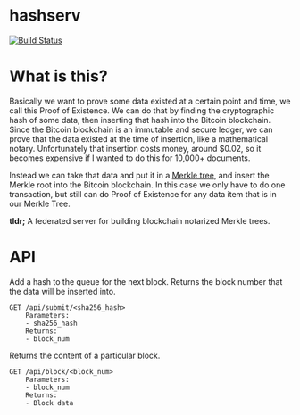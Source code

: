 # hashserv

[![Build Status](https://travis-ci.org/Storj/hashserv.svg?branch=master)](https://travis-ci.org/Storj/hashserv)

# What is this?

Basically we want to prove some data existed at a certain point and time, we call this Proof of Existence. We can do that by finding the cryptographic hash of some data, then inserting that hash into the Bitcoin blockchain. Since the Bitcoin blockchain is an immutable and secure ledger, we can prove that the data existed at the time of insertion, like a mathematical notary. Unfortunately that insertion costs money, around $0.02, so it becomes expensive if I wanted to do this for 10,000+ documents. 

Instead we can take that data and put it in a [Merkle tree](https://en.wikipedia.org/wiki/Merkle_tree), and insert the Merkle root into the Bitcoin blockchain. In this case we only have to do one transaction, but still can do Proof of Existence for any data item that is in our Merkle Tree.

**tldr;** A federated server for building blockchain notarized Merkle trees. 

# API
Add a hash to the queue for the next block. Returns the block number that the data will be inserted into.

	GET /api/submit/<sha256_hash>
        Parameters:
        - sha256_hash
        Returns:
        - block_num

Returns the content of a particular block.

	GET /api/block/<block_num>
		Parameters:
		- block_num
		Returns:
		- Block data